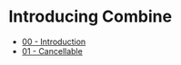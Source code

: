 # Introducing Combine

* [00 - Introduction](00-Introduction.swift)
* [01 - Cancellable](01-Cancellable.swift)
